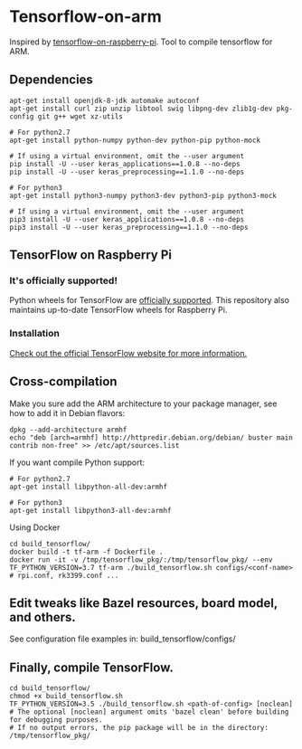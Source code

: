 # Tensorflow-on-arm

Inspired by [tensorflow-on-raspberry-pi](https://github.com/samjabrahams/tensorflow-on-raspberry-pi).
Tool to compile tensorflow for ARM.

## Dependencies
```shell
apt-get install openjdk-8-jdk automake autoconf
apt-get install curl zip unzip libtool swig libpng-dev zlib1g-dev pkg-config git g++ wget xz-utils

# For python2.7
apt-get install python-numpy python-dev python-pip python-mock

# If using a virtual environment, omit the --user argument
pip install -U --user keras_applications==1.0.8 --no-deps
pip install -U --user keras_preprocessing==1.1.0 --no-deps

# For python3
apt-get install python3-numpy python3-dev python3-pip python3-mock

# If using a virtual environment, omit the --user argument
pip3 install -U --user keras_applications==1.0.8 --no-deps
pip3 install -U --user keras_preprocessing==1.1.0 --no-deps
```

## TensorFlow on Raspberry Pi

### It's officially supported!

Python wheels for TensorFlow are [officially supported](https://medium.com/tensorflow/tensorflow-1-9-officially-supports-the-raspberry-pi-b91669b0aa0). This repository also maintains up-to-date TensorFlow wheels for Raspberry Pi.

### Installation
[Check out the official TensorFlow website for more information.](https://www.tensorflow.org/install/install_raspbian)


## Cross-compilation
Make you sure add the ARM architecture to your package manager, see how to add it in Debian flavors:
```shell
dpkg --add-architecture armhf
echo "deb [arch=armhf] http://httpredir.debian.org/debian/ buster main contrib non-free" >> /etc/apt/sources.list
```
If you want compile Python support:
```shell
# For python2.7
apt-get install libpython-all-dev:armhf

# For python3
apt-get install libpython3-all-dev:armhf
```
Using Docker
```shell
cd build_tensorflow/
docker build -t tf-arm -f Dockerfile .
docker run -it -v /tmp/tensorflow_pkg/:/tmp/tensorflow_pkg/ --env TF_PYTHON_VERSION=3.7 tf-arm ./build_tensorflow.sh configs/<conf-name> # rpi.conf, rk3399.conf ...
```

## Edit tweaks like Bazel resources, board model, and others.
See configuration file examples in: build_tensorflow/configs/

## Finally, compile TensorFlow.
```shell
cd build_tensorflow/
chmod +x build_tensorflow.sh
TF_PYTHON_VERSION=3.5 ./build_tensorflow.sh <path-of-config> [noclean]
# The optional [noclean] argument omits 'bazel clean' before building for debugging purposes.
# If no output errors, the pip package will be in the directory: /tmp/tensorflow_pkg/
```
